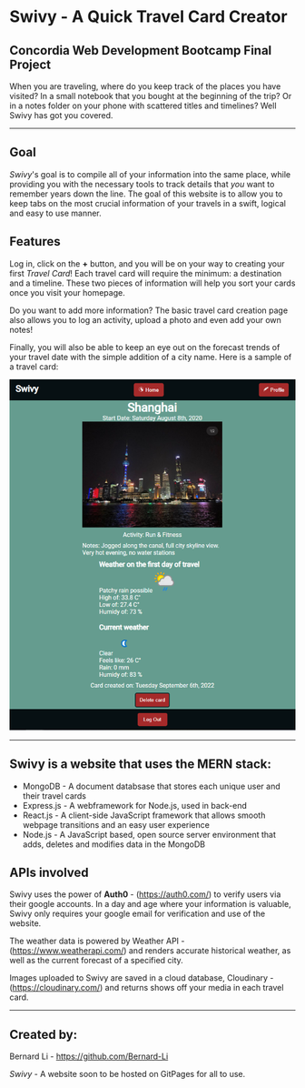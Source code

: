 # Swivy - A Quick Travel Card Creator 
## Concordia Web Development Bootcamp Final Project

When you are traveling, where do you keep track of the places you have visited? In a small notebook that you bought at the beginning of the trip? Or in a notes folder on your phone with scattered titles and timelines? Well Swivy has got you covered.

---
## Goal

*Swivy*'s goal is to compile all of your information into the same place, while providing you with the necessary tools to track details that *you* want to remember years down the line. The goal of this website is to allow you to keep tabs on the most crucial information of your travels in a swift, logical and  easy to use manner.
## Features
Log in, click on the **+** button, and you will be on your way to creating your first *Travel Card*! Each travel card will require the minimum: a destination and a timeline. These two pieces of information will help you sort your cards once you visit your homepage.



Do you want to add more information? The basic travel card creation page also allows you to log an activity, upload a photo and even add your own notes! 

Finally, you will also be able to keep an eye out on the forecast trends of your travel date with the simple addition of a city name. Here is a sample of a travel card:

![sample of travel card, created in the latest MVP version of the site on 2022-09-06](client/src/images/SwivyEXAMPLEcard.png)

---
## Swivy is a website that uses the MERN stack:
- MongoDB - A document databsase that stores each unique user and their travel cards
- Express.js - A webframework for Node.js, used in back-end
- React.js - A client-side JavaScript framework that allows smooth webpage transitions and an easy user experience
- Node.js - A JavaScript based, open source server environment that adds, deletes and modifies data in the MongoDB

## APIs involved
Swivy uses the power of **Auth0** - (https://auth0.com/) to verify users via their google accounts. In a day and age where your information is valuable, Swivy only requires your google email for verification and use of the website.

The weather data is powered by Weather API - (https://www.weatherapi.com/) and renders accurate historical weather, as well as the current forecast of a specified city. 

Images uploaded to Swivy are saved in a cloud database, Cloudinary - (https://cloudinary.com/) and returns shows off your media in each travel card.

---
## Created by:
Bernard Li - https://github.com/Bernard-Li 

*Swivy* - A website soon to be hosted on GitPages for all to use. 



